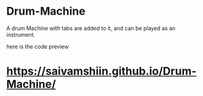 # Drum-Machine
A drum Machine with tabs are added to it, and can be played as an instrument.

here is the code preview 

# https://saivamshiin.github.io/Drum-Machine/
